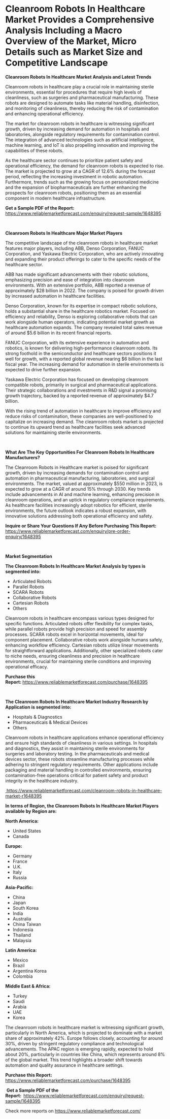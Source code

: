 <p><h1>Cleanroom Robots In Healthcare Market Provides a Comprehensive Analysis Including a Macro Overview of the Market, Micro Details such as Market Size and Competitive Landscape</h1></p><p><strong>Cleanroom Robots In Healthcare Market Analysis and Latest Trends</strong></p>
<p><p>Cleanroom robots in healthcare play a crucial role in maintaining sterile environments, essential for procedures that require high levels of cleanliness, such as surgeries and pharmaceutical manufacturing. These robots are designed to automate tasks like material handling, disinfection, and monitoring of cleanliness, thereby reducing the risk of contamination and enhancing operational efficiency.</p><p>The market for cleanroom robots in healthcare is witnessing significant growth, driven by increasing demand for automation in hospitals and laboratories, alongside regulatory requirements for contamination control. The integration of advanced technologies such as artificial intelligence, machine learning, and IoT is also propelling innovation and improving the capabilities of these robots. </p><p>As the healthcare sector continues to prioritize patient safety and operational efficiency, the demand for cleanroom robots is expected to rise. The market is projected to grow at a CAGR of 12.6% during the forecast period, reflecting the increasing investment in robotic automation. Furthermore, trends such as the growing focus on personalized medicine and the expansion of biopharmaceuticals are further enhancing the prospects for cleanroom robots, positioning them as an essential component in modern healthcare infrastructure.</p></p>
<p><strong>Get a Sample PDF of the Report:&nbsp;</strong> <a href="https://www.reliablemarketforecast.com/enquiry/request-sample/1648395?utm_campaign=1875&utm_medium=2&utm_source=Github&utm_content=ia&utm_term=29122024&utm_id=cleanroom-robots-in-healthcare">https://www.reliablemarketforecast.com/enquiry/request-sample/1648395</a></p>
<p>&nbsp;</p>
<p><strong>Cleanroom Robots In Healthcare Major Market Players</strong></p>
<p><p>The competitive landscape of the cleanroom robots in healthcare market features major players, including ABB, Denso Corporation, FANUC Corporation, and Yaskawa Electric Corporation, who are actively innovating and expanding their product offerings to cater to the specific needs of the healthcare sector.</p><p>ABB has made significant advancements with their robotic solutions, emphasizing precision and ease of integration into cleanroom environments. With an extensive portfolio, ABB reported a revenue of approximately $28 billion in 2022. The company is poised for growth driven by increased automation in healthcare facilities.</p><p>Denso Corporation, known for its expertise in compact robotic solutions, holds a substantial share in the healthcare robotics market. Focused on efficiency and reliability, Denso is exploring collaborative robots that can work alongside human operators, indicating potential market growth as healthcare automation expands. The company revealed total sales revenue of around $5.6 billion in its recent financial reports.</p><p>FANUC Corporation, with its extensive experience in automation and robotics, is known for delivering high-performance cleanroom robots. Its strong foothold in the semiconductor and healthcare sectors positions it well for growth, with a reported global revenue nearing $6 billion in the last fiscal year. The increasing demand for automation in sterile environments is expected to drive further expansion.</p><p>Yaskawa Electric Corporation has focused on developing cleanroom compatible robots, primarily in surgical and pharmaceutical applications. Their strategic collaborations and investments in R&D signal a promising growth trajectory, backed by a reported revenue of approximately $4.7 billion.</p><p>With the rising trend of automation in healthcare to improve efficiency and reduce risks of contamination, these companies are well-positioned to capitalize on increasing demand. The cleanroom robots market is projected to continue its upward trend as healthcare facilities seek advanced solutions for maintaining sterile environments.</p></p>
<p>&nbsp;</p>
<p><strong>What Are The Key Opportunities For Cleanroom Robots In Healthcare Manufacturers?</strong></p>
<p><p>The Cleanroom Robots in Healthcare market is poised for significant growth, driven by increasing demands for contamination control and automation in pharmaceutical manufacturing, laboratories, and surgical environments. The market, valued at approximately $550 million in 2023, is expected to grow at a CAGR of around 15% through 2030. Key trends include advancements in AI and machine learning, enhancing precision in cleanroom operations, and an uptick in regulatory compliance requirements. As healthcare facilities increasingly adopt robotics for efficient, sterile environments, the future outlook indicates a robust expansion, with innovative solutions addressing both operational efficiency and safety.</p></p>
<p><strong>Inquire or Share Your Questions If Any Before Purchasing This Report:</strong> <a href="https://www.reliablemarketforecast.com/enquiry/pre-order-enquiry/1648395?utm_campaign=1875&utm_medium=2&utm_source=Github&utm_content=ia&utm_term=29122024&utm_id=cleanroom-robots-in-healthcare">https://www.reliablemarketforecast.com/enquiry/pre-order-enquiry/1648395</a></p>
<p>&nbsp;</p>
<p><strong>Market Segmentation</strong></p>
<p><strong>The Cleanroom Robots In Healthcare Market Analysis by types is segmented into:</strong></p>
<p><ul><li>Articulated Robots</li><li>Parallel Robots</li><li>SCARA Robots</li><li>Collaborative Robots</li><li>Cartesian Robots</li><li>Others</li></ul></p>
<p><p>Cleanroom robots in healthcare encompass various types designed for specific functions. Articulated robots offer flexibility for complex tasks, while parallel robots provide high precision and speed for assembly processes. SCARA robots excel in horizontal movements, ideal for component placement. Collaborative robots work alongside humans safely, enhancing workflow efficiency. Cartesian robots utilize linear movements for straightforward applications. Additionally, other specialized robots cater to niche needs, ensuring cleanliness and precision in healthcare environments, crucial for maintaining sterile conditions and improving operational efficacy.</p></p>
<p><strong>Purchase this Report:&nbsp;</strong><a href="https://www.reliablemarketforecast.com/purchase/1648395?utm_campaign=1875&utm_medium=2&utm_source=Github&utm_content=ia&utm_term=29122024&utm_id=cleanroom-robots-in-healthcare">https://www.reliablemarketforecast.com/purchase/1648395</a></p>
<p>&nbsp;</p>
<p><strong>The Cleanroom Robots In Healthcare Market Industry Research by Application is segmented into:</strong></p>
<p><ul><li>Hospitals & Diagnostics</li><li>Pharmaceuticals & Medical Devices</li><li>Others</li></ul></p>
<p><p>Cleanroom robots in healthcare applications enhance operational efficiency and ensure high standards of cleanliness in various settings. In hospitals and diagnostics, they assist in maintaining sterile environments for surgeries and laboratory testing. In the pharmaceuticals and medical devices sector, these robots streamline manufacturing processes while adhering to stringent regulatory requirements. Other applications include packaging and material handling in controlled environments, ensuring contamination-free operations critical for patient safety and product integrity in the healthcare industry.</p></p>
<p><a href="https://www.reliablemarketforecast.com/cleanroom-robots-in-healthcare-market-r1648395?utm_campaign=1875&utm_medium=2&utm_source=Github&utm_content=ia&utm_term=29122024&utm_id=cleanroom-robots-in-healthcare">&nbsp;https://www.reliablemarketforecast.com/cleanroom-robots-in-healthcare-market-r1648395</a></p>
<p><strong>In terms of Region, the Cleanroom Robots In Healthcare Market Players available by Region are:</strong></p>
<p>
    <p> <strong> North America: </strong>
        <ul>
            <li>United States</li>
            <li>Canada</li>
        </ul>
        </p> 
    <p> <strong> Europe: </strong>
        <ul>
            <li>Germany</li>
            <li>France</li>
            <li>U.K.</li>
            <li>Italy</li>
            <li>Russia</li>
        </ul>
        </p> 
    <p> <strong> Asia-Pacific: </strong>
        <ul>
            <li>China</li>
            <li>Japan</li>
            <li>South Korea</li>
            <li>India</li>
            <li>Australia</li>
            <li>China Taiwan</li>
            <li>Indonesia</li>
            <li>Thailand</li>
            <li>Malaysia</li>
        </ul>
        </p> 
    <p> <strong> Latin America: </strong>
        <ul>
            <li>Mexico</li>
            <li>Brazil</li>
            <li>Argentina Korea</li>
            <li>Colombia</li>
        </ul>
        </p> 
    <p> <strong> Middle East & Africa: </strong>
        <ul>
            <li>Turkey</li>
            <li>Saudi</li>
            <li>Arabia</li>
            <li>UAE</li>
            <li>Korea</li>
        </ul>
    </p>
    </p>
<p><p>The cleanroom robots in healthcare market is witnessing significant growth, particularly in North America, which is projected to dominate with a market share of approximately 42%. Europe follows closely, accounting for around 30%, driven by stringent regulatory compliance and technological advancements. The APAC region is emerging rapidly, expected to hold about 20%, particularly in countries like China, which represents around 8% of the global market. This trend highlights a broader shift towards automation and quality assurance in healthcare settings.</p></p>
<p><strong>Purchase this Report: </strong><a href="https://www.reliablemarketforecast.com/purchase/1648395?utm_campaign=1875&utm_medium=2&utm_source=Github&utm_content=ia&utm_term=29122024&utm_id=cleanroom-robots-in-healthcare">https://www.reliablemarketforecast.com/purchase/1648395</a></p>
<p>&nbsp;<strong>Get a Sample PDF of the Report:&nbsp;&nbsp;</strong><a href="https://www.reliablemarketforecast.com/enquiry/request-sample/1648395?utm_campaign=1875&utm_medium=2&utm_source=Github&utm_content=ia&utm_term=29122024&utm_id=cleanroom-robots-in-healthcare">https://www.reliablemarketforecast.com/enquiry/request-sample/1648395</a></p>
<p><strong></strong></p>
<p>Check more reports on <a href="https://www.reliablemarketforecast.com/?utm_campaign=1875&utm_medium=2&utm_source=Github&utm_content=ia&utm_term=29122024&utm_id=cleanroom-robots-in-healthcare">https://www.reliablemarketforecast.com/</a></p>